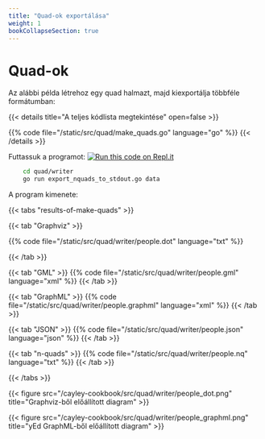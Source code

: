 ```yaml
---
title: "Quad-ok exportálása"
weight: 1
bookCollapseSection: true
---
```


# Quad-ok

Az alábbi példa létrehoz egy quad halmazt, majd kiexportálja többféle formátumban:

{{< details title="A teljes kódlista megtekintése" open=false >}}

{{% code file="/static/src/quad/make_quads.go" language="go" %}}
{{< /details >}}

Futtassuk a programot:
[![Run this code on Repl.it](https://repl.it/badge/github/tombenke/cayley-cookbook-src)](https://repl.it/@tombenke/cayley-cookbook-src#quad/writer/export_nquads_to_stdout.go)

```bash
    cd quad/writer
    go run export_nquads_to_stdout.go data
```

A program kimenete:

{{< tabs "results-of-make-quads" >}}

{{< tab "Graphviz" >}}

{{% code file="/static/src/quad/writer/people.dot" language="txt" %}}

{{< /tab >}}

{{< tab "GML" >}}
{{% code file="/static/src/quad/writer/people.gml" language="xml" %}}
{{< /tab >}}

{{< tab "GraphML" >}}
{{% code file="/static/src/quad/writer/people.graphml" language="xml" %}}
{{< /tab >}}

{{< tab "JSON" >}}
{{% code file="/static/src/quad/writer/people.json" language="json" %}}
{{< /tab >}}

{{< tab "n-quads" >}}
{{% code file="/static/src/quad/writer/people.nq" language="txt" %}}
{{< /tab >}}

{{< /tabs >}}

{{< figure src="/cayley-cookbook/src/quad/writer/people_dot.png" title="Graphviz-ből előállított diagram" >}}

{{< figure src="/cayley-cookbook/src/quad/writer/people_graphml.png" title="yEd GraphML-ből előállított diagram" >}}



